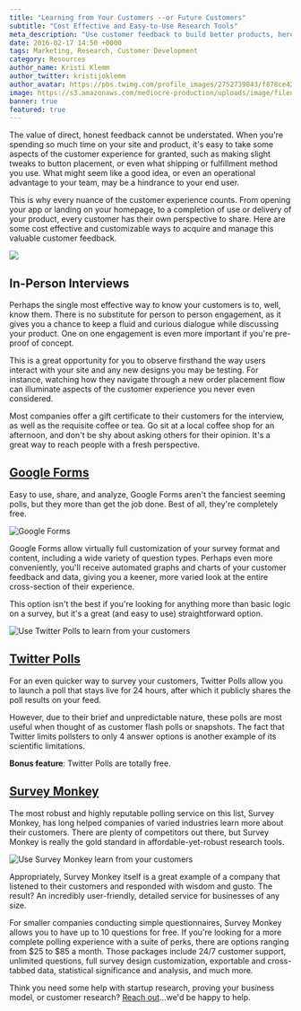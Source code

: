 ```yaml
---
title: "Learning from Your Customers --or Future Customers"
subtitle: "Cost Effective and Easy-to-Use Research Tools"
meta_description: "Use customer feedback to build better products, here are some cost-effective and easy-to-use tips"
date: 2016-02-17 14:50 +0000
tags: Marketing, Research, Customer Development
category: Resources
author_name: Kristi Klemm
author_twitter: kristijoklemm
author_avatar: https://pbs.twimg.com/profile_images/2752739843/f878ce42bbeb25aec4c29e24240ae98d.png
image: https://s3.amazonaws.com/mediocre-production/uploads/image/filename/42/people-apple-iphone-writing.jpg
banner: true
featured: true
---
```


The value of direct, honest feedback cannot be understated. When you're spending so much time on your site and product, it's easy to take some aspects of the customer experience for granted, such as making slight tweaks to button placement, or even what shipping or fulfillment method you use. What might seem like a good idea, or even an operational advantage to your team, may be a hindrance to your end user. 

This is why every nuance of the customer experience counts. From opening your app or landing on your homepage, to a completion of use or delivery of your product, every customer has their own perspective to share. Here are some cost effective and customizable ways to acquire and manage this valuable customer feedback.

<div><img src="https://resizer.kohactive.com/1200/700/fill/https://s3.amazonaws.com/mediocre-production/uploads/image/filename/43/desk-office-hero-workspace.jpg" /></div>

## In-Person Interviews
Perhaps the single most effective way to know your customers is to, well, know them. There is no substitute for person to person engagement, as it gives you a chance to keep a fluid and curious dialogue while discussing your product. One on one engagement is even more important if you're pre-proof of concept.

This is a great opportunity for you to observe firsthand the way users interact with your site and any new designs you may be testing. For instance, watching how they navigate through a new order placement flow can illuminate aspects of the customer experience you never even considered. 

Most companies offer a gift certificate to their customers for the interview, as well as the requisite coffee or tea. Go sit at a local coffee shop for an afternoon, and don't be shy about asking others for their opinion. It's a great way to reach people with a fresh perspective.

## <a href="https://docs.google.com/forms/" target="_blank">Google Forms</a>
Easy to use, share, and analyze, Google Forms aren't the fanciest seeming polls, but they more than get the job done. Best of all, they're completely free. 

![Google Forms](https://www.google.com/forms/about/images/en/organized-analyzed_2x.png)

Google Forms allow virtually full customization of your survey format and content, including a wide variety of question types. Perhaps even more conveniently, you'll receive automated graphs and charts of your customer feedback and data, giving you a keener, more varied look at the entire cross-section of their experience. 

This option isn't the best if you're looking for anything more than basic logic on a survey, but it's a great (and easy to use) straightforward option.

![Use Twitter Polls to learn from your customers](https://resizer.kohactive.com/nil/nil/fill/http://1u88jj3r4db2x4txp44yqfj1.wpengine.netdna-cdn.com/wp-content/uploads/2015/09/Screen-Shot-2015-09-24-at-1.04.00-PM.png)

## <a href="https://blog.twitter.com/2015/introducing-twitter-polls" target="_blank">Twitter Polls</a>
For an even quicker way to survey your customers, Twitter Polls allow you to launch a poll that stays live for 24 hours, after which it publicly shares the poll results on your feed. 

However, due to their brief and unpredictable nature, these polls are most useful when thought of as customer flash polls or snapshots. The fact that Twitter limits pollsters to only 4 answer options is another example of its scientific limitations. 

**Bonus feature**: Twitter Polls are totally free. 

## <a href="https://www.surveymonkey.com" target="_blank">Survey Monkey</a>
The most robust and highly reputable polling service on this list, Survey Monkey, has long helped companies of varied industries learn more about their customers. There are plenty of competitors out there, but Survey Monkey is really the gold standard in affordable-yet-robust research tools.

![Use Survey Monkey learn from your customers](https://resizer.kohactive.com/1000/500/fill/https://s3.amazonaws.com/mediocre-production/uploads/image/filename/44/sm_logo_stacked_standard.jpg)

Appropriately, Survey Monkey itself is a great example of a company that listened to their customers and responded with wisdom and gusto. The result? An incredibly user-friendly, detailed service for businesses of any size. 

For smaller companies conducting simple questionnaires, Survey Monkey allows you to have up to 10 questions for free. If you're looking for a more complete polling experience with a suite of perks, there are options ranging from $25 to $85 a month. Those packages include 24/7 customer support, unlimited questions, full survey design customization, exportable and cross-tabbed data, statistical significance and analysis, and much more. 

Think you need some help with startup research, proving your business model, or customer research? <a data-toggle="modal" data-planner-button="true" data-planner-source="blog-post-cost-effective-research-tools" href="#modal-project-planner">Reach out</a>...we'd be happy to help.
